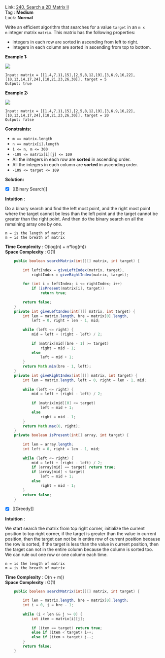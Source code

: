 Link: [240. Search a 2D Matrix II](https://leetcode.com/problems/search-a-2d-matrix-ii/) <br>
Tag : **Medium**<br>
Lock: **Normal**

Write an efficient algorithm that searches for a value `target` in an `m x n` integer matrix `matrix`. This matrix has the following properties:

- Integers in each row are sorted in ascending from left to right.
- Integers in each column are sorted in ascending from top to bottom.

**Example 1:**

![](https://assets.leetcode.com/uploads/2020/11/24/searchgrid2.jpg)

```
Input: matrix = [[1,4,7,11,15],[2,5,8,12,19],[3,6,9,16,22],[10,13,14,17,24],[18,21,23,26,30]], target = 5
Output: true
```

**Example 2:**

![](https://assets.leetcode.com/uploads/2020/11/24/searchgrid.jpg)

```
Input: matrix = [[1,4,7,11,15],[2,5,8,12,19],[3,6,9,16,22],[10,13,14,17,24],[18,21,23,26,30]], target = 20
Output: false
```

**Constraints:**

- `m == matrix.length`
- `n == matrix[i].length`
- `1 <= n, m <= 300`
- `-109 <= matrix[i][j] <= 109`
- All the integers in each row are **sorted** in ascending order.
- All the integers in each column are **sorted** in ascending order.
- `-109 <= target <= 109`

**Solution:**

- [x]  [[Binary Search]]

**Intuition** :

Do a binary search and find the left most point, and the right most point where the target cannot be less than the left point and the target cannot be greater than the right point. 
And then do the binary search on all the remaining array one by one.

```
n = is the length of matrix
m = is the breath of matrix
```
**Time Complexity** : O(log(n) + n*log(m))<br>
**Space Complexity** : O(1)

```java
    public boolean searchMatrix(int[][] matrix, int target) {
        
        int leftIndex = giveLeftIndex(matrix, target),
            rightIndex = giveRightIndex(matrix, target);
        
        for (int i = leftIndex; i <= rightIndex; i++)
            if (isPresent(matrix[i], target))
                return true;
        
        return false;
    }
    private int giveLeftIndex(int[][] matrix, int target) {
        int len = matrix.length, bre = matrix[0].length,
            left = 0, right = len - 1, mid;
        
        while (left <= right) {
            mid = left + (right - left) / 2;
            
            if (matrix[mid][bre - 1] >= target)
                right = mid - 1;
            else
                left = mid + 1;
        }
        return Math.min(bre - 1, left);
    }
    private int giveRightIndex(int[][] matrix, int target) {
        int len = matrix.length, left = 0, right = len - 1, mid;
        
        while (left <= right) {
            mid = left + (right - left) / 2;
            
            if (matrix[mid][0] <= target)
                left = mid + 1;
            else
                right = mid - 1;
        }
        return Math.max(0, right);
    }
    private boolean isPresent(int[] array, int target) {
        
        int len = array.length;
        int left = 0, right = len - 1, mid;
        
        while (left <= right) {
            mid = left + (right - left) / 2;
            if (array[mid] == target) return true;
            if (array[mid] < target)
                left = mid + 1;
            else
                right = mid - 1;
        }
        return false;
    }
```

- [x]  [[Greedy]]

**Intuition** :

We start search the matrix from top right corner, initialize the current position to top right corner, if the target is greater than the value in current position, then the target can not be in entire row of current position because the row is sorted, if the target is less than the value in current position, then the target can not in the entire column because the column is sorted too. We can rule out one row or one column each time.

```
n = is the length of matrix
m = is the breath of matrix
```
**Time Complexity** : O(n + m))<br>
**Space Complexity** : O(1)

```java
    public boolean searchMatrix(int[][] matrix, int target) {
        
        int len = matrix.length, bre = matrix[0].length;
        int i = 0, j = bre - 1;
        
        while (i < len && j >= 0) {
            int item = matrix[i][j];
            
            if (item == target) return true;
            else if (item < target) i++;
            else if (item > target) j--;
        }
        return false;
    }
```

